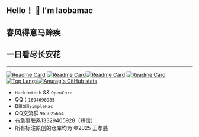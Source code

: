 ## Hello！ 👋 I'm laobamac
## 春风得意马蹄疾
## 一日看尽长安花
---
[![Readme Card](https://github-readme-stats.vercel.app/api/pin/?username=laobamac&repo=OCLP-Mod)](https://github.com/laobamac/OCLP-Mod)
[![Readme Card](https://github-readme-stats.vercel.app/api/pin/?username=laobamac&repo=SimpleGBE)](https://github.com/laobamac/SimpleGBE)[![Readme Card](https://github-readme-stats.vercel.app/api/pin/?username=laobamac&repo=SimpleLoader)](https://github.com/laobamac/SimpleLoader)
[![Readme Card](https://github-readme-stats.vercel.app/api/pin/?username=laobamac&repo=PVE-OpenCore)](https://github.com/laobamac/PVE-OpenCore)[![Top Langs](https://github-readme-stats.vercel.app/api/top-langs/?username=laobamac)](https://github.com/laobamac/)[![Anurag's GitHub stats](https://github-readme-stats.vercel.app/api?username=laobamac&show_icons=true&theme=radical)](https://github.com/laobamac)
-  `Hackintoch` && `OpenCore` 
- QQ：`1694698985`
- Bilibili`SimpleHac`
- QQ交流群 `965625664`
- 有急事联系13329405928（短信）
- 所有标注原创的仓库均为 ©2025 王孝慈

